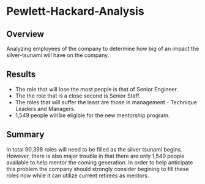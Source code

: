 # Pewlett-Hackard-Analysis

## Overview
Analyzing employees of the company to determine how big of an impact the silver-tsunami will have on the company.

## Results
* The role that will lose the most people is that of Senior Engineer.
* The the role that is a close second is Senior Staff.
* The roles that will suffer the least are those in management - Technique Leaders and Managers.
* 1,549 people will be eligible for the new mentorship program.

## Summary
In total 90,398 roles will need to be filled as the silver tsunami begins. However, there is also major trouble in that there are only 1,549 people available to help mentor the coming generation. In order to help anticipate this problem the company should strongly consider begining to fill these roles now while it can utilize current retirees as mentors.
